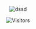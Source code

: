 <div align="center">
  <img align="center" src="https://github-widgetbox.vercel.app/api/profile?username=tklein1801&data=followers,repositories,stars,commits&theme=darkmode" alt="dssd" />
  
  ![Visitors](https://api.visitorbadge.io/api/visitors?path=https://github.com/tklein1801/tklein1801&label=Besucher&countColor=%235865f2)
</div>
